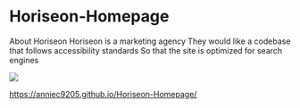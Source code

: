 # Horiseon-Homepage

About Horiseon
 Horiseon is a marketing agency
 They would like a codebase that follows accessibility standards
 So that the site is optimized for search engines

![](https://user-images.githubusercontent.com/74122817/109496251-86585480-7ae4-11eb-8b89-e68a457b85dd.png)

<https://anniec9205.github.io/Horiseon-Homepage/>

